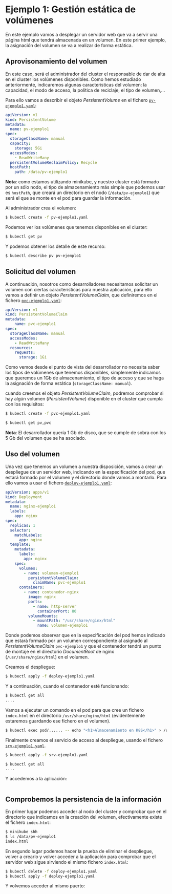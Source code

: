 # Ejemplo 1: Gestión estática de volúmenes

En este ejemplo vamos a desplegar un servidor web que va a servir una página html que tendrá almacenada en un volumen. En este primer ejemplo, la asignación del volumen se va a realizar de forma estática.

## Aprovisonamiento del volumen

En este caso, será el administrador del cluster el responsable de dar de alta en el cluster los volúmenes disponibles. Como hemos estudiado anteriormente, indicaremos algunas características del volumen: la capacidad, el modo de acceso, la política de reciclaje, el tipo de volumen,...

Para ello vamos a describir el objeto *PersistentVolume* en el fichero [`pv-ejemplo1.yaml`](files/ejemplo1/pv-ejemplo1.yaml):

```yaml
apiVersion: v1
kind: PersistentVolume
metadata:
  name: pv-ejemplo1
spec:
  storageClassName: manual
  capacity:
    storage: 5Gi
  accessModes:
    - ReadWriteMany
  persistentVolumeReclaimPolicy: Recycle
  hostPath:
    path: /data/pv-ejemplo1
```

**Nota**: como estamos utilizando minikube, y nuestro cluster está formado por un sólo nodo, el tipo de almacenamiento más simple que podemos usar es `hostPath`, que creará un directorio en el nodo (`/data/pv-ejemplo1`) que será el que se monte en el pod para guardar la información.

Al administrador crea el volumen:

```bash
$ kubectl create -f pv-ejemplo1.yaml
```

Podemos ver los volúmenes que tenemos disponibles en el cluster:

```bash
$ kubectl get pv
```

Y podemos obtener los detalle de este recurso:

```bash
$ kubectl describe pv pv-ejemplo1
```

## Solicitud del volumen

A continuación, nosotros como desarrolladores necesitamos solicitar un volumen con ciertas características para nuestra aplicación, para ello vamos a definir un objeto *PersistentVolumeClaim*, que definiremos en el fichero [`pvc-ejemplo1.yaml`](files/ejemplo1/pvc-ejemplo1.yaml):

```yaml
apiVersion: v1
kind: PersistentVolumeClaim
metadata:
    name: pvc-ejemplo1
spec:
  storageClassName: manual
  accessModes:
    - ReadWriteMany
  resources:
    requests:
      storage: 1Gi
```

Como vemos desde el punto de vista del desarrollador no necesita saber los tipos de volúmenes que tenemos disponibles, simplemente indicamos que queremos un 1Gb de almacenamiento, el tipo de acceso y que se haga la asignación de forma estática (`storageClassName: manual`).

cuando creemos el objeto *PersistentVolumeClaim*, podremos comprobar si hay algún volumen (*PersistentVolume*) disponible en el cluster que cumpla con los requisitos:

```bash
$ kubectl create -f pvc-ejemplo1.yaml

$ kubectl get pv,pvc
```

**Nota**: El desarrollador quería 1 Gb de disco, que se cumple de sobra con los 5 Gb del volumen que se ha asociado.

## Uso del volumen

Una vez que tenemos un volumen a nuestra disposición, vamos a crear un despliegue de un servidor web, indicando en la especificación del pod, que estará formado por el volumen y el directorio donde vamos a montarlo.
Para ello vamos a usar el fichero [`deploy-ejemplo1.yaml`](files/ejemplo1/deploy-ejemplo1.yaml):

```yaml
apiVersion: apps/v1
kind: Deployment
metadata:
  name: nginx-ejemplo1
  labels:
    app: nginx
spec:
  replicas: 1
  selector:
    matchLabels:
      app: nginx
  template:
    metadata:
      labels:
        app: nginx
    spec:
      volumes:
        - name: volumen-ejemplo1
          persistentVolumeClaim:
            claimName: pvc-ejemplo1
      containers:
        - name: contenedor-nginx
          image: nginx
          ports:
            - name: http-server
              containerPort: 80
          volumeMounts:
            - mountPath: "/usr/share/nginx/html"
              name: volumen-ejemplo1
```

Donde podemos observar que en la especificación del pod hemos indicado que estará formado por un volumen correspondiente al asignado al *PersistentVolumeClaim* `pvc-ejemplo1` y que el contenedor tendrá un punto de montaje en el directorio *DocumentRoot* de nginx (`/usr/share/nginx/html`) en el volumen.

Creamos el despliegue:

```bash
$ kubectl apply -f deploy-ejemplo1.yaml
```

Y a continuación, cuando el contenedor esté funcionando:

```bash
$ kubectl get all
....
```

Vamos a ejecutar un comando en el pod para que cree un fichero `index.html` en el directorio `/usr/share/nginx/html` (evidentemente estaremos guardando ese fichero en el volumen).

```bash
$ kubectl exec pod/...... -- echo "<h1>Almacenamiento en K8S</h1>" > /usr/share/nginx/html/index.html
```

Finalmente creamos el servicio de acceso al despliegue, usando el fichero [`srv-ejemplo1.yaml`](files/ejemplo1/srv-ejemplo1.yaml).

```bash
$ kubectl apply -f srv-ejemplo1.yaml

$ kubectl get all
....
```

Y accedemos a la aplicación:

![]()

## Comprobemos la persistencia de la información

En primer lugar podemos acceder al nodo del cluster y comprobar que en el directorio que indicamos en la creación del volumen, efectivamente existe el fichero `index.html`:

```bash
$ minikube shh
$ ls /data/pv-ejemplo1
index.html
```

En segundo lugar podemos hacer la prueba de eliminar el despliegue, volver a crearlo y volver acceder a la aplicación para comprobar que el servidor web sigue sirviendo el mismo fichero `index.html`:

```bash
$ kubectl delete -f deploy-ejemplo1.yaml
$ kubectl apply -f deploy-ejemplo1.yaml
```

Y volvemos acceder al mismo puerto:

![]()